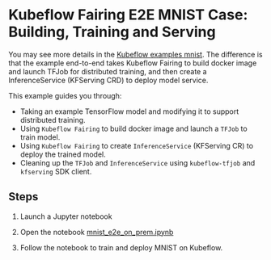 # Kubeflow Fairing E2E MNIST Case: Building, Training and Serving

You may see more details in the [Kubeflow examples mnist](https://github.com/kubeflow/examples/tree/master/mnist). The difference is that the example end-to-end takes Kubeflow Fairing to build docker image and launch TFJob for distributed training, and then create a InferenceService (KFServing CRD) to deploy model service.

This example guides you through:

- Taking an example TensorFlow model and modifying it to support distributed training.
- Using `Kubeflow Fairing` to build docker image and launch a `TFJob` to train model.
- Using `Kubeflow Fairing` to create `InferenceService` (KFServing CR) to deploy the trained model.
- Cleaning up the `TFJob` and `InferenceService` using `kubeflow-tfjob` and `kfserving` SDK client.

## Steps

1. Launch a Jupyter notebook

1. Open the notebook [mnist_e2e_on_prem.ipynb](mnist_e2e_on_prem.ipynb)

1. Follow the notebook to train and deploy MNIST on Kubeflow.
